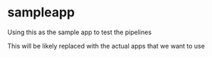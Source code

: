 # sampleapp
Using this as the sample app to test the pipelines

This will be likely replaced with the actual apps that we want to use
